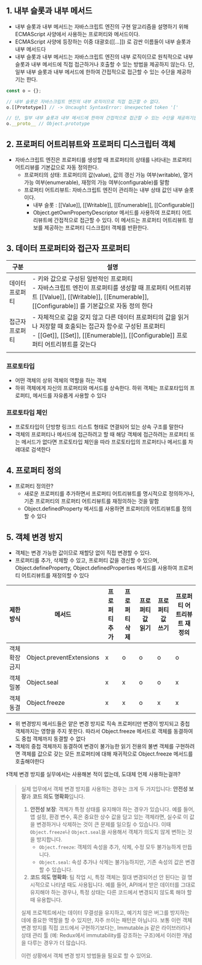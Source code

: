 ## 1. 내부 슬롯과 내부 메서드

- 내부 슬롯과 내부 메서드는 자바스크립트 엔진의 구현 알고리즘을 설명하기 위해 ECMAScript 사양에서 사용하는 프로퍼티와 메서드이다.
- ECMAScript 사양에 등장하는 이중 대괄호([[…]]) 로 감싼 이름들이 내부 슬롯과 내부 메서드다
- 내부 슬롯과 내부 메서드는 자바스크립트 엔진의 내부 로직이므로 원칙적으로 내부 슬롯과 내부 메서드에 직접 접근하거나 호출할 수 있는 방법을 제공하지 않는다. 단, 일부 내부 슬롯과 내부 메서드에 한하여 간접적으로 접근할 수 있는 수단을 제공하기는 한다.

```jsx
const o = {};

// 내부 슬롯은 자바스크립트 엔진의 내부 로직이므로 직접 접근할 수 없다.
o.[[Prototype]] // -> Uncaught SyntaxError: Unexpected token '['

// 단, 일부 내부 슬롯과 내부 메서드에 한하여 간접적으로 접근할 수 있는 수단을 제공하기는 한다.
o.__proto__ // Object.prototype
```

## 2. 프로퍼티 어트리뷰트와 프로퍼티 디스크립터 객체

- 자바스크립트 엔진은 프로퍼티를 생성할 때 프로퍼티의 상태를 나타내는 프로퍼티 어트리뷰를 기본값으로 자동 정의한다.
  - 프로퍼티의 상태: 프로퍼티의 값(value), 값의 갱신 가능 여부(writable), 열거 가능 여부(enumerable), 재정의 가능 여부(configurable)를 말함
  - 프로퍼티 어트리뷰트: 자바스크립트 엔진이 관리하는 내부 상태 값인 내부 슬롯이다.
    - 내부 슬롯 : [[Value]], [[Writable]], [[Enumerable]], [[Configurable]]
    - Object.getOwnPropertyDescriptor 메서드를 사용하여 프로퍼티 어트리뷰트에 간접적으로 접근할 수 있다. 이 메서드는 프로퍼티 어트리뷰트 정보를 제공하는 프로퍼티 디스크립터 객체를 반환한다.

## 3. 데이터 프로퍼티와 접근자 프로퍼티

| 구분            | 설명                                                                                                                                                                                                 |
| --------------- | ---------------------------------------------------------------------------------------------------------------------------------------------------------------------------------------------------- |
| 데이터 프로퍼티 | - 키와 값으로 구성된 일반적인 프로퍼티<br>- 자바스크립트 엔진이 프로퍼티를 생성할 때 프로퍼티 어트리뷰트 [[Value]], [[Writable]], [[Enumerable]], [[Configurable]] 를 기본값으로 자동 정의 한다      |
| 접근자 프로퍼티 | - 자체적으로 값을 갖지 않고 다른 데이터 프로퍼티의 값을 읽거나 저장할 때 호출되는 접근자 함수로 구성된 프로퍼티<br>- [[Get]], [[Set]], [[Enumerable]], [[Configurable]] 프로퍼티 어트리뷰트를 갖는다 |
|                 |

### 프로토타입

- 어떤 객체의 상위 객체의 역할을 하는 객체
- 하위 객체에게 자신의 프로퍼티와 메서드를 상속한다. 하위 객체는 프로포타입의 프로퍼티, 메서드를 자유롭게 사용할 수 있다

### 프로토타입 체인

- 프로토타입이 단방향 링크드 리스트 형태로 연결되어 있는 상속 구조를 말한다
- 객체의 프로퍼티나 메서드에 접근하려고 할 때 해당 객체에 접근하려는 프로퍼티 또는 메서드가 없다면 프로토타입 체인을 따라 프로토타입의 프로퍼티나 메서드를 차례대로 검색한다

## 4. 프로퍼티 정의

- 프로퍼티 정의란?
  - 새로운 프로퍼티를 추가하면서 프로퍼티 어트리뷰트를 명시적으로 정의하거나, 기존 프로퍼티의 프로퍼티 어트리뷰트를 재정의하는 것을 말함
  - Object.definedProperty 메서드를 사용하면 프로퍼티의 어트리뷰트를 정의할 수 있다

## 5. 객체 변경 방지

- 객체는 변경 가능한 값이므로 재할당 없이 직접 변경할 수 있다.
- 프로퍼티를 추가, 삭제할 수 있고, 프로퍼티 값을 갱신할 수 있으며, Object.defineProperty, Object.definedProperties 메서드를 사용하여 프로퍼티 어트리뷰트를 재정의할 수 있다

| 제한 방식      | 메서드                   | 프로퍼티 추가 | 프로퍼티 삭제 | 프로퍼티 값 읽기 | 프로퍼티 값 쓰기 | 프로퍼티 어트리뷰트 재정의 |
| -------------- | ------------------------ | ------------- | ------------- | ---------------- | ---------------- | -------------------------- |
| 객체 확장 금지 | Object.preventExtensions | x             | o             | o                | o                | o                          |
| 객체 밀봉      | Object.seal              | x             | x             | o                | o                | x                          |
| 객체 동결      | Object.freeze            | x             | x             | o                | x                | x                          |

- 위 변경방지 메서드들은 얕은 변경 방지로 직속 프로퍼티만 변경이 방지되고 중첩 객체까지는 영향을 주지 못한다. 따라서 Object.freeze 메서드로 객체를 동결하여도 중첩 객체까지 동결할 수 없다
- 객체의 중첩 객체까지 동결하여 변경이 불가능한 읽기 전용의 불변 객체를 구현하려면 객체를 값으로 갖는 모든 프로퍼티에 대해 재귀적으로 Object.freeze 메서드를 호출해야한다

❗️객체 변경 방지를 실무에서는 사용해본 적이 없는데, 도대체 언제 사용하는걸까?

> 실제 업무에서 객체 변경 방지를 사용하는 경우는 크게 두 가지입니다: **안전성 보장**과 **코드 의도 명확화**입니다.
>
> 1. **안전성 보장**: 객체가 특정 상태를 유지해야 하는 경우가 있습니다. 예를 들어, 앱 설정, 환경 변수, 혹은 중요한 상수 값을 담고 있는 객체라면, 실수로 이 값을 변경하거나 삭제하는 것이 큰 문제를 일으킬 수 있습니다. 이때 `Object.freeze`나 `Object.seal`을 사용해서 객체가 의도치 않게 변하는 것을 방지합니다.
>    - `Object.freeze`: 객체의 속성을 추가, 삭제, 수정 모두 불가능하게 만듭니다.
>    - `Object.seal`: 속성 추가나 삭제는 불가능하지만, 기존 속성의 값은 변경할 수 있습니다.
> 2. **코드 의도 명확화**: 팀 작업 시, 특정 객체는 절대 변경되어선 안 된다는 걸 명시적으로 나타낼 때도 사용됩니다. 예를 들어, API에서 받은 데이터를 그대로 유지해야 하는 경우나, 특정 상태는 다른 코드에서 변경되지 않도록 해야 할 때 유용합니다.
>
> 실제 프로젝트에서는 데이터 무결성을 유지하고, 예기치 않은 버그를 방지하는 데에 중요한 역할을 할 수 있지만, 자주 쓰이는 패턴은 아닙니다. 보통 이런 객체 변경 방지를 직접 코드에서 구현하기보다는, Immutable.js 같은 라이브러리나 상태 관리 툴 (예: Redux에서 immutability를 강조하는 구조)에서 이러한 개념을 다루는 경우가 더 많습니다.
>
> 이런 상황에서 객체 변경 방지 방법들을 필요로 할 수 있어요.

